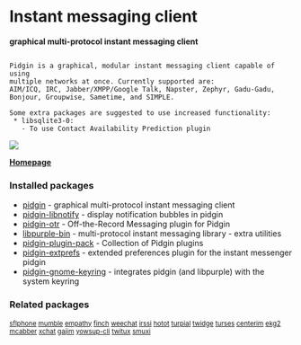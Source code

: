 # Instant messaging client

__graphical multi-protocol instant messaging client__

```

Pidgin is a graphical, modular instant messaging client capable of using
multiple networks at once. Currently supported are:
AIM/ICQ, IRC, Jabber/XMPP/Google Talk, Napster, Zephyr, Gadu-Gadu,
Bonjour, Groupwise, Sametime, and SIMPLE.

Some extra packages are suggested to use increased functionality:
 * libsqlite3-0:
   - To use Contact Availability Prediction plugin

```

[![](https://screenshots.debian.net/thumbnail/pidgin/)](https://screenshots.debian.net/screenshot/pidgin/)


 **[Homepage](http://www.pidgin.im)**

### Installed packages

* [pidgin](https://packages.debian.org/stretch/pidgin) - graphical multi-protocol instant messaging client
* [pidgin-libnotify](https://packages.debian.org/stretch/pidgin-libnotify) - display notification bubbles in pidgin
* [pidgin-otr](https://packages.debian.org/stretch/pidgin-otr) - Off-the-Record Messaging plugin for Pidgin
* [libpurple-bin](https://packages.debian.org/stretch/libpurple-bin) - multi-protocol instant messaging library - extra utilities
* [pidgin-plugin-pack](https://packages.debian.org/stretch/pidgin-plugin-pack) - Collection of Pidgin plugins
* [pidgin-extprefs](https://packages.debian.org/stretch/pidgin-extprefs) - extended preferences plugin for the instant messenger pidgin
* [pidgin-gnome-keyring](https://packages.debian.org/stretch/pidgin-gnome-keyring) - integrates pidgin (and libpurple) with the system keyring

### Related packages

<sub> [sflphone](https://packages.debian.org/stretch/sflphone) [mumble](https://packages.debian.org/stretch/mumble) [empathy](https://packages.debian.org/stretch/empathy) [finch](https://packages.debian.org/stretch/finch) [weechat](https://packages.debian.org/stretch/weechat) [irssi](https://packages.debian.org/stretch/irssi) [hotot](https://packages.debian.org/stretch/hotot) [turpial](https://packages.debian.org/stretch/turpial) [twidge](https://packages.debian.org/stretch/twidge) [turses](https://packages.debian.org/stretch/turses) [centerim](https://packages.debian.org/stretch/centerim) [ekg2](https://packages.debian.org/stretch/ekg2) [mcabber](https://packages.debian.org/stretch/mcabber) [xchat](https://packages.debian.org/stretch/xchat) [gajim](https://packages.debian.org/stretch/gajim) [yowsup-cli](https://packages.debian.org/stretch/yowsup-cli) [twitux](https://packages.debian.org/stretch/twitux) [smuxi](https://packages.debian.org/stretch/smuxi)  </sub>
